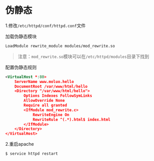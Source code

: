 # 伪静态

1.修改`/etc/httpd/conf/httpd.conf`文件

加载伪静态模块

```bash
LoadModule rewrite_module modules/mod_rewrite.so
```

>注意：`mod_rewrite.so`模块可以在`/etc/httpd/modules`目录下找到

配置伪静态规则

```xml
<VirtualHost *:80>
    ServerName www.moluo.hello
    DocumentRoot /var/www/html/hello
    <Directory "/var/www/html/hello">
        Options Indexes FollowSymLinks
        AllowOverride None
        Require all granted
        <IfModule mod_rewrite.c>
            RewriteEngine On
            RewriteRule ^(.*).html$ index.html
        </IfModule>
    </Directory>
</VirtualHost>
```

2.重启apache

```bash
$ service httpd restart
```

